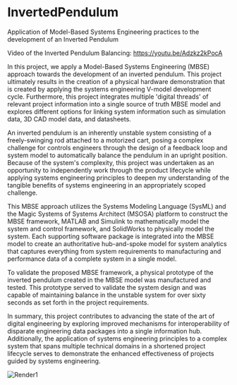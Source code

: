 # InvertedPendulum
Application of Model-Based Systems Engineering practices to the development of an Inverted Pendulum

Video of the Inverted Pendulum Balancing: https://youtu.be/Adzkz2kPocA

In this project, we apply a Model-Based Systems Engineering (MBSE)
approach towards the development of an inverted pendulum. This project
ultimately results in the creation of a physical hardware demonstration
that is created by applying the systems engineering V-model development
cycle. Furthermore, this project integrates multiple 'digital threads'
of relevant project information into a single source of truth MBSE model
and explores different options for linking system information such as
simulation data, 3D CAD model data, and datasheets.

An inverted pendulum is an inherently unstable system consisting of a
freely-swinging rod attached to a motorized cart, posing a complex
challenge for controls engineers through the design of a feedback loop
and system model to automatically balance the pendulum in an upright
position. Because of the system's complexity, this project was
undertaken as an opportunity to independently work through the product
lifecycle while applying systems engineering principles to deepen my
understanding of the tangible benefits of systems engineering in an
appropriately scoped challenge.

This MBSE approach utilizes the Systems Modeling Language (SysML) and
the Magic Systems of Systems Architect (MSOSA) platform to construct the
MBSE framework, MATLAB and Simulink to mathematically model the system
and control framework, and SolidWorks to physically model the system.
Each supporting software package is integrated into the MBSE model to
create an authoritative hub-and-spoke model for system analytics that
captures everything from system requirements to manufacturing and
performance data of a complete system in a single model.

To validate the proposed MBSE framework, a physical prototype of the
inverted pendulum created in the MBSE model was manufactured and tested.
This prototype served to validate the system design and was capable of
maintaining balance in the unstable system for over sixty seconds as set
forth in the project requirements.

In summary, this project contributes to advancing the state of the art
of digital engineering by exploring improved mechanisms for
interoperability of disparate engineering data packages into a single
information hub. Additionally, the application of systems engineering
principles to a complex system that spans multiple technical domains in
a shortened project lifecycle serves to demonstrate the enhanced
effectiveness of projects guided by systems engineering.

![Render1](https://github.com/MattPipan/InvertedPendulum/assets/62266817/ccf30eef-e922-4a52-b74f-680cc59b2bed)
